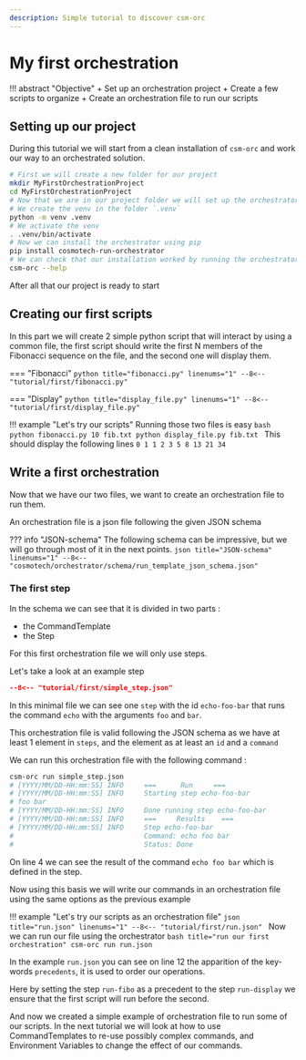 ```yaml
---
description: Simple tutorial to discover csm-orc 
---
```

# My first orchestration

!!! abstract "Objective"
    + Set up an orchestration project
    + Create a few scripts to organize
    + Create an orchestration file to run our scripts

## Setting up our project

During this tutorial we will start from a clean installation of `csm-orc` and work our way to an
orchestrated solution.

```bash title="Set up our project"
# First we will create a new folder for our project
mkdir MyFirstOrchestrationProject
cd MyFirstOrchestrationProject
# Now that we are in our project folder we will set up the orchestrator using a python venv
# We create the venv in the folder `.venv`
python -m venv .venv
# We activate the venv
. .venv/bin/activate
# Now we can install the orchestrator using pip
pip install cosmotech-run-orchestrator
# We can check that our installation worked by running the orchestrator help
csm-orc --help
```

After all that our project is ready to start

## Creating our first scripts

In this part we will create 2 simple python script that will interact by using a common file,
the first script should write the first N members of the Fibonacci sequence on the file,
and the second one will display them.

=== "Fibonacci"
    ```python title="fibonacci.py" linenums="1"
    --8<-- "tutorial/first/fibonacci.py"
    ```

=== "Display"
    ```python title="display_file.py" linenums="1"
    --8<-- "tutorial/first/display_file.py"
    ```

!!! example "Let's try our scripts"
    Running those two files is easy
    ```bash
    python fibonacci.py 10 fib.txt
    python display_file.py fib.txt
    ```
    This should display the following lines
    ```
    0
    1
    1
    2
    3
    5
    8
    13
    21
    34
    ```

## Write a first orchestration

Now that we have our two files, we want to create an orchestration file to run them.

An orchestration file is a json file following the given JSON schema

??? info "JSON-schema"
    The following schema can be impressive, but we will go through most of it in the next points.
    ```json title="JSON-schema" linenums="1"
    --8<-- "cosmotech/orchestrator/schema/run_template_json_schema.json"
    ```

### The first step

In the schema we can see that it is divided in two parts :

- the CommandTemplate
- the Step

For this first orchestration file we will only use steps.

Let's take a look at an example step


```json title="simple_step.json" linenums="1"
--8<-- "tutorial/first/simple_step.json"
```

In this minimal file we can see one `step` with the id `echo-foo-bar` 
that runs the command `echo` with the arguments `foo` and `bar`.

This orchestration file is valid following the JSON schema as we have at least 1 element in `steps`, and the element as at least an `id` and a `command`

We can run this orchestration file with the following command :

```bash title="run simple_step.json" linenums="1"
csm-orc run simple_step.json
# [YYYY/MM/DD-HH:mm:SS] INFO     ===      Run     ===
# [YYYY/MM/DD-HH:mm:SS] INFO     Starting step echo-foo-bar
# foo bar
# [YYYY/MM/DD-HH:mm:SS] INFO     Done running step echo-foo-bar
# [YYYY/MM/DD-HH:mm:SS] INFO     ===     Results    ===
# [YYYY/MM/DD-HH:mm:SS] INFO     Step echo-foo-bar
#                                Command: echo foo bar
#                                Status: Done 
```

On line 4 we can see the result of the command `echo foo bar` which is defined in the step.

Now using this basis we will write our commands in an orchestration file using the same options as the previous example

!!! example "Let's try our scripts as an orchestration file"
    ```json title="run.json" linenums="1"
    --8<-- "tutorial/first/run.json"
    ```
    Now we can run our file using the orchestrator
    ```bash title="run our first orchestration"
    csm-orc run run.json
    ```

In the example `run.json` you can see on line 12 the apparition of the key-words `precedents`, 
it is used to order our operations.

Here by setting the step `run-fibo` as a precedent to the step `run-display` 
we ensure that the first script will run before the second.

And now we created a simple example of orchestration file to run some of our scripts.
In the next tutorial we will look at how to use CommandTemplates to re-use possibly complex commands, and Environment Variables to change the effect of our commands.